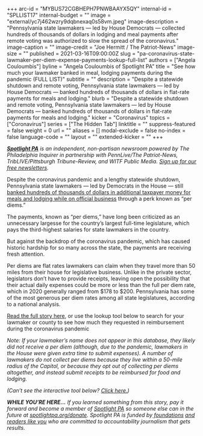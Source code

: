 +++
arc-id = "MYBUS72CGBHEPH7PNWBAAYX5QY"
internal-id = "SPLLIST17"
internal-budget = ""
image = "external/yc7j462wzry9dqbnexaq0s58vm.jpeg"
image-description = "Pennsylvania state lawmakers — led by House Democrats — collected hundreds of thousands of dollars in lodging and meal payments after remote voting was authorized to slow the spread of the coronavirus."
image-caption = ""
image-credit = "Joe Hermitt / The Patriot-News"
image-size = ""
published = 2021-03-16T09:00:00Z
slug = "pa-coronavirus-state-lawmaker-per-diem-expense-payments-lookup-full-list"
authors = ["Angela Couloumbis"]
byline = "Angela Couloumbis of Spotlight PA"
title = "See how much your lawmaker banked in meal, lodging payments during the pandemic (FULL LIST)"
subtitle = ""
description = "Despite a statewide shutdown and remote voting, Pennsylvania state lawmakers — led by House Democrats — banked hundreds of thousands of dollars in flat-rate payments for meals and lodging."
blurb = "Despite a statewide shutdown and remote voting, Pennsylvania state lawmakers — led by House Democrats — banked hundreds of thousands of dollars in flat-rate payments for meals and lodging."
kicker = "Coronavirus"
topics = ["Coronavirus"]
series = ["The Hidden Tab"]
linktitle = ""
suppress-featured = false
weight = 0
url = ""
aliases = []
modal-exclude = false
no-index = false
language-code = ""
layout = ""
extended-kicker = ""
+++

<a href="https://lesspage.com/"><i><b>Spotlight PA</b></i></a><i> is an independent, non-partisan newsroom powered by The Philadelphia Inquirer in partnership with PennLive/The Patriot-News, TribLIVE/Pittsburgh Tribune-Review, and WITF Public Media. </i><a href="https://lesspage.com/newsletters"><i>Sign up for our free newsletters</i></a><i>.</i>

Despite the coronavirus pandemic and a lengthy statewide shutdown, Pennsylvania state lawmakers — led by Democrats in the House — still <a href="https://lesspage.com/news/2021/03/pa-coronavirus-lawmakers-legislature-expenses-highest-paid-united-states/" target=_blank>banked hundreds of thousands of dollars in additional taxpayer money for meals and lodging while on official business</a> through a perk known as “per diems.”

The payments, known as “per diems,” have long been criticized as an unnecessary largesse for the country’s largest full-time legislature, which pays the third-highest salaries for state lawmakers in the country.

But against the backdrop of the coronavirus pandemic, which has caused historic hardship for so many across the state, the payments are receiving fresh attention.

<script src="https://lesspage.com/embed.js" async></script><div data-spl-embed-version="1" data-spl-src="https://lesspage.com/embeds/newsletter/"></div>

Per diems are flat rates lawmakers can claim when they travel more than 50 miles from their house for legislative business. Unlike in the private sector, legislators don’t have to provide receipts, leaving open the possibility that their actual daily expenses could be more or less than the full per diem rate, which in 2020 generally ranged from $178 to $200. Pennsylvania has some of the most generous per diem rates among all state legislatures, according to a national analysis.

<a href="https://lesspage.com/news/2021/03/pa-coronavirus-lawmakers-legislature-expenses-highest-paid-united-states/" target=_blank>Read the full story here</a>, or use the lookup tool below to search for your lawmaker or county to see how much they requested in reimbursement during the coronavirus pandemic

<i>Note: If your lawmaker’s name does not appear in this database, they likely did not receive a per diem (although, due to the pandemic, lawmakers in the House were given extra time to submit expenses). A number of lawmakers do not collect per diems because they live within a 50-mile radius of the Capitol, or because they opt out of collecting per diems altogether, and instead submit receipts to be reimbursed for food and lodging.</i>

<i>(Can’t see the interactive tool below? </i><a href="https://interactives.data.spotlightpa.org/2021/tracking-pa-lawmaker-per-diems/" target=_blank><i>Click here.</i></a><i>)</i>

<div class="flourish-embed flourish-table" data-src="visualisation/5537018"><script src="https://public.flourish.studio/resources/embed.js"></script></div>

<i><b>WHILE YOU’RE HERE...</b></i><i> If you learned something from this story, pay it forward and become a member of </i><a href="https://lesspage.com/"><i>Spotlight PA</i></a><i> so someone else can in the future at </i><a href="http://spotlightpa.org/donate"><i>spotlightpa.org/donate</i></a><i>. Spotlight PA is funded by</i><a href="https://lesspage.com/support"><i> foundations</i></a><i> </i><a href="https://lesspage.com/support"><i>and readers like you</i></a><i> who are committed to accountability journalism that gets results.</i>
